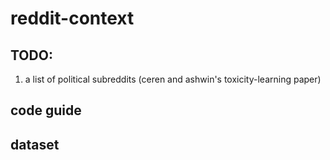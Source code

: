 # reddit-context

## TODO:

1. a list of political subreddits (ceren and ashwin's toxicity-learning paper)

## code guide

## dataset